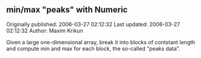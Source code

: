 ## min/max "peaks" with Numeric

Originally published: 2006-03-27 02:12:32
Last updated: 2006-03-27 02:12:32
Author: Maxim Krikun

Given a large one-dimensional array, break it into blocks of contstant length and compute min and max for each block, the so-called "peaks data".
